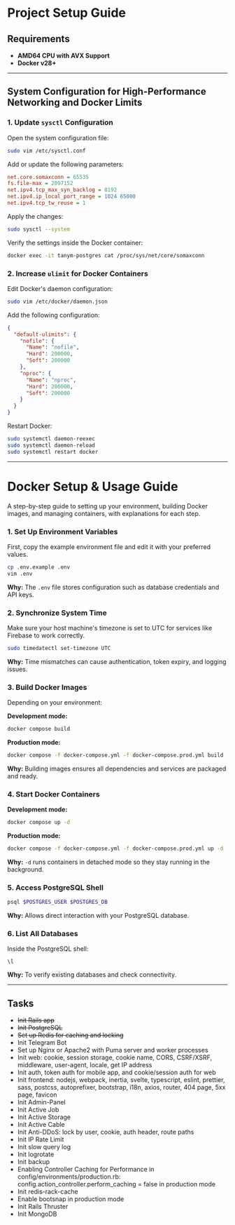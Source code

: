 # Project Setup Guide

## Requirements

- **AMD64 CPU with AVX Support**
- **Docker v28+**

---

## System Configuration for High-Performance Networking and Docker Limits

### 1. Update `sysctl` Configuration
Open the system configuration file:
```bash
sudo vim /etc/sysctl.conf
```

Add or update the following parameters:
```ini
net.core.somaxconn = 65535
fs.file-max = 2097152
net.ipv4.tcp_max_syn_backlog = 8192
net.ipv4.ip_local_port_range = 1024 65000
net.ipv4.tcp_tw_reuse = 1
```

Apply the changes:
```bash
sudo sysctl --system
```

Verify the settings inside the Docker container:
```bash
docker exec -it tanym-postgres cat /proc/sys/net/core/somaxconn
```

### 2. Increase `ulimit` for Docker Containers
Edit Docker's daemon configuration:
```bash
sudo vim /etc/docker/daemon.json
```

Add the following configuration:
```json
{
  "default-ulimits": {
    "nofile": {
      "Name": "nofile",
      "Hard": 200000,
      "Soft": 200000
    },
    "nproc": {
      "Name": "nproc",
      "Hard": 200000,
      "Soft": 200000
    }
  }
}
```

Restart Docker:
```bash
sudo systemctl daemon-reexec
sudo systemctl daemon-reload
sudo systemctl restart docker
```

---

# Docker Setup & Usage Guide

A step-by-step guide to setting up your environment, building Docker images, and managing containers, with explanations for each step.

### 1. **Set Up Environment Variables**
First, copy the example environment file and edit it with your preferred values.
```bash
cp .env.example .env
vim .env
```
**Why:** The `.env` file stores configuration such as database credentials and API keys.

### 2. **Synchronize System Time**
Make sure your host machine's timezone is set to UTC for services like Firebase to work correctly.
```bash
sudo timedatectl set-timezone UTC
```
**Why:** Time mismatches can cause authentication, token expiry, and logging issues.

### 3. **Build Docker Images**
Depending on your environment:

**Development mode:**
```bash
docker compose build
```
**Production mode:**
```bash
docker compose -f docker-compose.yml -f docker-compose.prod.yml build
```
**Why:** Building images ensures all dependencies and services are packaged and ready.

### 4. **Start Docker Containers**

**Development mode:**
```bash
docker compose up -d
```
**Production mode:**
```bash
docker compose -f docker-compose.yml -f docker-compose.prod.yml up -d
```
**Why:** `-d` runs containers in detached mode so they stay running in the background.

### 5. **Access PostgreSQL Shell**
```bash
psql $POSTGRES_USER $POSTGRES_DB
```
**Why:** Allows direct interaction with your PostgreSQL database.

### 6. **List All Databases**
Inside the PostgreSQL shell:
```psql
\l
```
**Why:** To verify existing databases and check connectivity.

---

## Tasks

- ~~Init Rails app~~
- ~~Init PostgreSQL~~
- ~~Set up Redis for caching and locking~~
- Init Telegram Bot
- Set up Nginx or Apache2 with Puma server and worker processes
- Init web: cookie, session storage, cookie name, CORS, CSRF/XSRF, middleware, user-agent, locale, get IP address
- Init auth, token auth for mobile app, and cookie/session auth for web
- Init frontend: nodejs, webpack, inertia, svelte, typescript, eslint, prettier, sass, postcss, autoprefixer, bootstrap, i18n, axios, router, 404 page, 5xx page, favicon
- Init Admin-Panel
- Init Active Job
- Init Active Storage
- Init Active Cable
- Init Anti-DDoS: lock by user, cookie, auth header, route paths
- Init IP Rate Limit
- Init slow query log
- Init logrotate
- Init backup
- Enabling Controller Caching for Performance in config/environments/production.rb: config.action_controller.perform_caching = false in production mode
- Init redis-rack-cache
- Enable bootsnap in production mode
- Init Rails Thruster
- Init MongoDB

